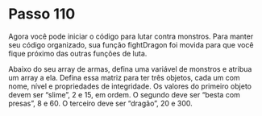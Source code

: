 # Passo 110

Agora você pode iniciar o código para lutar contra monstros. Para manter seu código organizado, sua função fightDragon foi movida para que você fique próximo das outras funções de luta.

Abaixo do seu array de armas, defina uma variável de monstros e atribua um array a ela. Defina essa matriz para ter três objetos, cada um com nome, nível e propriedades de integridade. Os valores do primeiro objeto devem ser “slime”, 2 e 15, em ordem. O segundo deve ser “besta com presas”, 8 e 60. O terceiro deve ser “dragão”, 20 e 300.